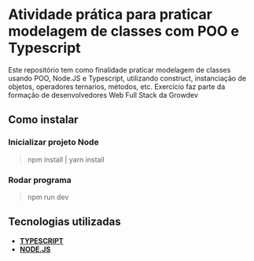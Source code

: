 # Atividade prática para praticar modelagem de classes com POO e Typescript

 Este repositório tem como finalidade praticar modelagem de classes usando POO, Node.JS e Typescript, utilizando construct, instanciação de objetos, operadores ternarios, métodos, etc. Exercício faz parte da formação de desenvolvedores Web Full Stack da Growdev

## Como instalar

### Inicializar projeto Node

> npm install | yarn install

### Rodar programa

> npm run dev

## Tecnologias utilizadas

* **[TYPESCRIPT](https://www.markdownguide.org/)**
* **[NODE.JS](https://nodejs.org/en)**
